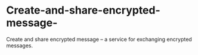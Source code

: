 # Create-and-share-encrypted-message-
Create and share encrypted message – a service for exchanging encrypted messages. 
